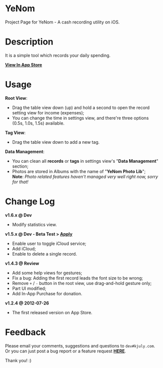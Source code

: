 YeNom
=====

Project Page for YeNom - A cash recording utility on iOS.

# Description

It is a simple tool which records your daily spending.

[__View In App Store__](http://itunes.apple.com/us/app/yenom/id543028543?ls=1&mt=8)

# Usage

__Root View__:

  - Drag the table view down (up) and hold a second to open the record setting view for income (expenses);
  - You can change the time in settings view, and there're three options (0.5s, 1.0s, 1.5s) available.

__Tag View__:

  - Drag the table view down to add a new tag.

__Data Management__:
  - You can clean all __records__ or __tags__ in settings view's "__Data Management__" section;
  - Photos are stored in Albums with the name of "__YeNom Photo Lib__";  
**Note**: _Photo related features haven't managed very well right now, sorry for that!_

# Change Log

__v1.6.x @ Dev__

  - Modify statistics view.

__v1.5.x @ Dev - Beta Test > [Apply](https://testflightapp.com/join/66e9a8d90aa54268ca89adbdfc457ab6-MTAyODU2/)__

  - Enable user to toggle iCloud service;
  - Add iCloud;
  - Enable to delete a single record.

__v1.4.3 @ Review__

  - Add some help views for gestures;
  - Fix a bug: Adding the first record leads the font size to be wrong;
  - Remove `+` / `-` button in the root view, use drag-and-hold gesture only;
  - Part UI modified;
  - Add In-App Purchase for donation.

__v1.2.4 @ 2012-07-26__

  - The first released version on App Store.

# Feedback

Please email your comments, suggestions and questions to `dev#kjuly.com`.  
Or you can just post a bug report or a feature request [__HERE__](https://github.com/Kjuly/YeNom/issues/new).

Thank you! :)

